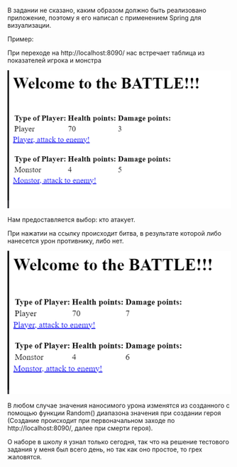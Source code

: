 В задании не сказано, каким образом должно быть реализовано приложение, поэтому я его написал с применением Spring для визуализации.


Пример:

При переходе на http://localhost:8090/ нас встречает таблица из показателей игрока и монстра

![Alt text](image-2.png)

Нам предоставляется выбор: кто атакует.

При нажатии на ссылку происходит битва, в результате которой либо нанесется урон противнику, либо нет.

![Alt text](image-1.png)

В любом случае значения наносимого урона изменятся из созданного с помощью функции Random() диапазона значения при создании героя (Создание происходит при первоначальном заходе по http://localhost:8090/, далее при смерти героя).

О наборе в школу я узнал только сегодня, так что на решение тестового задания у меня был всего день, но так как оно простое, то грех жаловятся.
